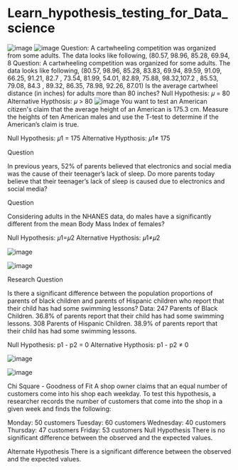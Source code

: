 # Learn_hypothesis_testing_for_Data_science
![image](https://user-images.githubusercontent.com/99672298/160234770-3fa8fc97-a0ec-41a3-85a4-e10bcd7283bf.png)
![image](https://user-images.githubusercontent.com/99672298/160234786-d9414132-f471-4f9e-b421-4bcbfc1880a9.png)
Question:
A cartwheeling competition was organized from some adults. The data looks like following,
(80.57, 98.96, 85.28, 69.94, 8
Question:
A cartwheeling competition was organized for some adults. The data looks like following,
(80.57, 98.96, 85.28, 83.83, 69.94, 89.59, 91.09, 66.25, 91.21, 82.7 , 73.54, 81.99, 54.01, 82.89, 75.88, 98.32,107.2 , 85.53, 79.08, 84.3 , 89.32, 86.35, 78.98, 92.26, 87.01)
Is the average cartwheel distance (in inches) for adults more than 80 inches?
Null Hypothesis: 𝜇 = 80
Alternative Hypthosis: 𝜇 > 80
![image](https://user-images.githubusercontent.com/99672298/160234803-cb4a3457-f128-4c83-b445-bdb95abb066a.png)
You want to test an American citizen's claim that the average height of an American is 175.3 cm. Measure the heights of ten American males and use the T-test to determine if the American’s claim is true.

Null Hypothesis: 𝜇1 = 175
Alternative Hypthosis: 𝜇1≠ 175

Question

In previous years, 52% of parents believed that electronics and social media was the cause of their teenager’s lack of sleep. Do more parents today believe that their teenager’s lack of sleep is caused due to electronics and social media?

Question

Considering adults in the NHANES data, do males have a significantly different from the mean Body Mass Index of females?

Null Hypothesis: 𝜇1=𝜇2
Alternative Hypthosis: 𝜇1≠𝜇2

![image](https://user-images.githubusercontent.com/99672298/160234815-784c443b-4c64-458f-8f56-d74627bbf476.png)

![image](https://user-images.githubusercontent.com/99672298/160234821-d60bd579-475f-4875-8a01-c7c1ac105423.png)

Research Question

Is there a significant difference between the population proportions of parents of black children and parents of Hispanic children who report that their child has had some swimming lessons? Data: 247 Parents of Black Children. 36.8% of parents report that their child has had some swimming lessons. 308 Parents of Hispanic Children. 38.9% of parents report that their child has had some swimming lessons.

Null Hypothesis: p1 - p2 = 0
Alternative Hypthosis: p1 - p2 ≠ 0

![image](https://user-images.githubusercontent.com/99672298/160234831-956d7700-261d-4468-b4f2-ef09f9a03455.png)

![image](https://user-images.githubusercontent.com/99672298/160234836-d74d2955-1b4d-4ef6-98e6-6a22bee51166.png)

Chi Square - Goodness of Fit
A shop owner claims that an equal number of customers come into his shop each weekday. To test this hypothesis, a researcher records the number of customers that come into the shop in a given week and finds the following:

Monday: 50 customers
Tuesday: 60 customers
Wednesday: 40 customers
Thursday: 47 customers
Friday: 53 customers
Null Hypothesis There is no significant difference between the observed and the expected values.

Alternate Hypothesis There is a significant difference between the observed and the expected values.



